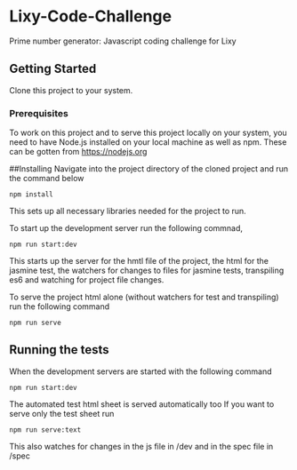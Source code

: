 # Lixy-Code-Challenge
Prime number generator: Javascript coding challenge for Lixy

## Getting Started
Clone this project to your system.


### Prerequisites

To work on this project and to serve this project locally on your system, you need to have Node.js installed on your local machine as well as npm.
These can be gotten from https://nodejs.org


##Installing
Navigate into the project directory of the cloned project and run the command below
```
npm install
```
This sets up all necessary libraries needed for the project to run.

To start up the development server run the following commnad, 

```
npm run start:dev
```
This starts up the server for the hmtl file of the project, the html for the jasmine test, the watchers for changes to files for jasmine tests, 
transpiling es6 and watching for project file changes.

To serve the project html alone (without watchers for test and transpiling) run the following command

```
npm run serve
```


## Running the tests

When the development servers are started with the following command

```
npm run start:dev
```
The automated test html sheet is served automatically too
If you want to serve only the test sheet run

```
npm run serve:text
```

This also watches for changes in the js file in /dev and in the spec file in /spec